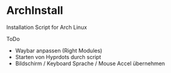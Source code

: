# ArchInstall
Installation Script for Arch Linux

ToDo
- Waybar anpassen (Right Modules)
- Starten von Hyprdots durch script
- Bildschirm / Keyboard Sprache / Mouse Accel übernehmen
